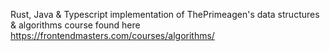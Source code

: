 Rust, Java & Typescript implementation of ThePrimeagen's data structures & algorithms course found here https://frontendmasters.com/courses/algorithms/

